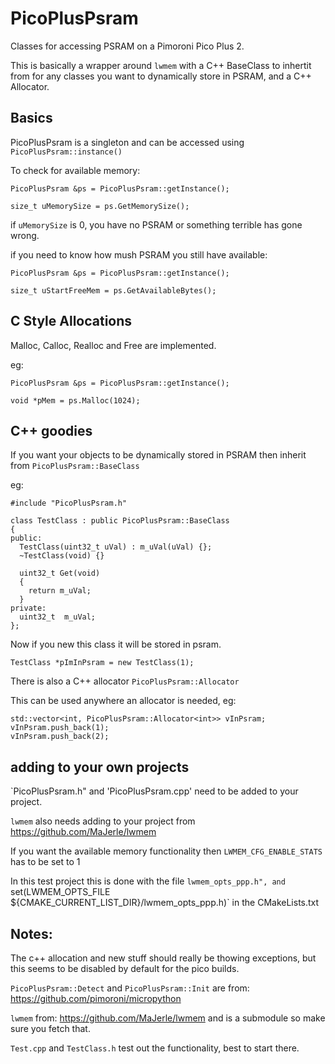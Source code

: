 # PicoPlusPsram

Classes for accessing PSRAM on a Pimoroni Pico Plus 2.

This is basically a wrapper around `lwmem` with a C++ BaseClass to inhertit from for any classes you want to dynamically store in PSRAM, and a C++ Allocator.

## Basics

PicoPlusPsram is a singleton and can be accessed using `PicoPlusPsram::instance()`

To check for available memory:

```
PicoPlusPsram &ps = PicoPlusPsram::getInstance();

size_t uMemorySize = ps.GetMemorySize();
```

if `uMemorySize` is 0, you have no PSRAM or something terrible has gone wrong.

if you need to know how mush PSRAM you still have available:
```
PicoPlusPsram &ps = PicoPlusPsram::getInstance();

size_t uStartFreeMem = ps.GetAvailableBytes();
```

## C Style Allocations

Malloc, Calloc, Realloc and Free are implemented.

eg:

```
PicoPlusPsram &ps = PicoPlusPsram::getInstance();

void *pMem = ps.Malloc(1024);
```

## C++ goodies

If you want your objects to be dynamically stored in PSRAM then inherit from `PicoPlusPsram::BaseClass`

eg:

```
#include "PicoPlusPsram.h"

class TestClass : public PicoPlusPsram::BaseClass
{
public:
  TestClass(uint32_t uVal) : m_uVal(uVal) {};
  ~TestClass(void) {}

  uint32_t Get(void)
  {
    return m_uVal;
  }
private:
  uint32_t  m_uVal;
};
```

Now if you new this class it will be stored in psram.
```
TestClass *pImInPsram = new TestClass(1);
```

There is also a C++ allocator `PicoPlusPsram::Allocator`

This can be used anywhere an allocator is needed, eg:

```
std::vector<int, PicoPlusPsram::Allocator<int>> vInPsram;
vInPsram.push_back(1);
vInPsram.push_back(2);
```

## adding to your own projects

`PicoPlusPsram.h" and 'PicoPlusPsram.cpp' need to be added to your project.

`lwmem` also needs adding to your project from https://github.com/MaJerle/lwmem 

If you want the available memory functionality then `LWMEM_CFG_ENABLE_STATS` has to be set to 1

In this test project this is done with the file `lwmem_opts_ppp.h", and `set(LWMEM_OPTS_FILE ${CMAKE_CURRENT_LIST_DIR}/lwmem_opts_ppp.h)` in the CMakeLists.txt

## Notes: 

The c++ allocation and new stuff should really be thowing exceptions, but this seems to be disabled by default for the pico builds.

`PicoPlusPsram::Detect` and `PicoPlusPsram::Init` are from: https://github.com/pimoroni/micropython

`lwmem` from: https://github.com/MaJerle/lwmem and is a submodule so make sure you fetch that.

`Test.cpp` and `TestClass.h` test out the functionality, best to start there.
